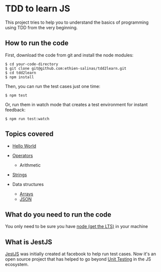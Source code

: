 # TDD to learn JS

This project tries to help you to understand the basics of programming using TDD from the very beginning.

## How to run the code

First, download the code from git and install the node modules:

```shell
$ cd your-code-directory
$ git clone git@github.com:ethien-salinas/tdd2learn.git
$ cd tdd2learn
$ npm install
```

Then, you can run the test cases just one time:

```shell
$ npm test
```

Or, run them in watch mode that creates a test environment for instant feedback:

```shell
$ npm run test:watch
```

## Topics covered

* [Hello World](https://en.wikipedia.org/wiki/%22Hello,_World!%22_program)

* [Operators](https://developer.mozilla.org/en-US/docs/Web/JavaScript/Guide/Expressions_and_Operators)
    * Arithmetic

* [Strings](https://developer.mozilla.org/en-US/docs/Web/JavaScript/Reference/Global_Objects/String#instance_methods)

* Data structures
    * [Arrays](https://developer.mozilla.org/en-US/docs/Web/JavaScript/Reference/Global_Objects/Array#instance_methods)
    * [JSON](https://developer.mozilla.org/en-US/docs/Web/JavaScript/Reference/Global_Objects/JSON#static_methods)

## What do you need to run the code

You only need to be sure you have [node (get the LTS)](https://nodejs.org/en/) in your machine

## What is JestJS

[JestJS](https://jestjs.io/) was initially created at facebook to help run test cases. Now it's an open source project that has helped to go beyond [Unit Testing](https://en.wikipedia.org/wiki/Unit_testing) in the JS ecosystem.
